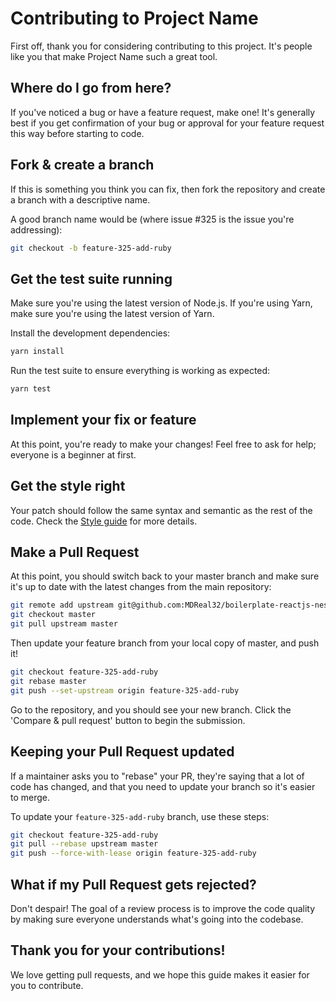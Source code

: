 # Contributing to Project Name

First off, thank you for considering contributing to this project. It's people like you that make Project Name such a great tool.

## Where do I go from here?

If you've noticed a bug or have a feature request, make one! It's generally best if you get confirmation of your bug or approval for your feature request this way before starting to code.

## Fork & create a branch

If this is something you think you can fix, then fork the repository and create a branch with a descriptive name.

A good branch name would be (where issue #325 is the issue you're addressing):

```bash
git checkout -b feature-325-add-ruby
```

## Get the test suite running

Make sure you're using the latest version of Node.js. If you're using Yarn, make sure you're using the latest version of Yarn.

Install the development dependencies:

```bash
yarn install
```

Run the test suite to ensure everything is working as expected:

```bash
yarn test
```

## Implement your fix or feature

At this point, you're ready to make your changes! Feel free to ask for help; everyone is a beginner at first.

## Get the style right

Your patch should follow the same syntax and semantic as the rest of the code. Check the [Style guide](link-to-styleguide) for more details.

## Make a Pull Request

At this point, you should switch back to your master branch and make sure it's up to date with the latest changes from the main repository:

```bash
git remote add upstream git@github.com:MDReal32/boilerplate-reactjs-nestjs.git
git checkout master
git pull upstream master
```

Then update your feature branch from your local copy of master, and push it!

```bash
git checkout feature-325-add-ruby
git rebase master
git push --set-upstream origin feature-325-add-ruby
```

Go to the repository, and you should see your new branch. Click the 'Compare & pull request' button to begin the submission.

## Keeping your Pull Request updated

If a maintainer asks you to "rebase" your PR, they're saying that a lot of code has changed, and that you need to update your branch so it's easier to merge.

To update your `feature-325-add-ruby` branch, use these steps:

```bash
git checkout feature-325-add-ruby
git pull --rebase upstream master
git push --force-with-lease origin feature-325-add-ruby
```

## What if my Pull Request gets rejected?

Don't despair! The goal of a review process is to improve the code quality by making sure everyone understands what's going into the codebase.

## Thank you for your contributions!

We love getting pull requests, and we hope this guide makes it easier for you to contribute.
